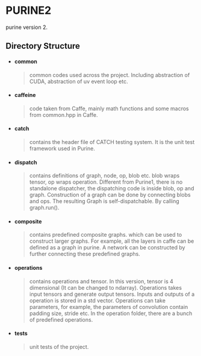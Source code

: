 # PURINE2 #
purine version 2.

## Directory Structure ##

- #### common ####

  > common codes used across the project. Including abstraction of CUDA,
  abstraction of uv event loop etc.

- #### caffeine ####

  > code taken from Caffe, mainly math functions and some macros from
  common.hpp in Caffe.

- #### catch ####

  > contains the header file of CATCH testing system. It is the unit
  test framework used in Purine.

- #### dispatch ####

  > contains definitions of graph, node, op, blob etc.
  blob wraps tensor, op wraps operation. Different from Purine1, there
  is no standalone dispatcher, the dispatching code is inside blob, op
  and graph. Construction of a graph can be done by connecting blobs
  and ops. The resulting Graph is self-dispatchable. By calling
  graph.run().

- #### composite ####

  > contains predefined composite graphs. which can be used to
  construct larger graphs. For example, all the layers in caffe can be
  defined as a graph in purine. A network can be constructed by
  further connecting these predefined graphs.

- #### operations ####

  > contains operations and tensor. In this version, tensor is 4
  dimensional (It can be changed to ndarray). Operations takes input
  tensors and generate output tensors. Inputs and outputs of a
  operation is stored in a std vector. Operations can take parameters,
  for example, the parameters of convolution contain padding size,
  stride etc. In the operation folder, there are a bunch of predefined
  operations.

- #### tests ####

  > unit tests of the project.
